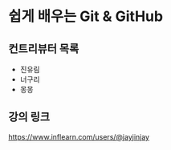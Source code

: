 # 쉽게 배우는 Git & GitHub

## 컨트리뷰터 목록

- 진유림
- 너구리
- 몽몽

## 강의 링크
https://www.inflearn.com/users/@jayjinjay